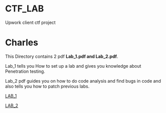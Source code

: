# CTF_LAB
Upwork client ctf project

# Charles

This Directory contains 2 pdf **Lab_1.pdf and Lab_2.pdf**.

Lab_1 tells you How to set up a lab and gives you knowledge about Penetration testing.

Lab_2 pdf guides you on how to do code analysis and find bugs in code and also tells you how to patch previous labs.

[LAB_1](https://dandelion-jury-55e.notion.site/LAB_1-6451826a54db49249e8d855fed12efcb?pvs=4)

[LAB_2](https://dandelion-jury-55e.notion.site/LAB_2-252d54087e9f47f9bd1226aa4f97bc08?pvs=4)

